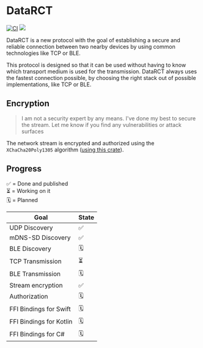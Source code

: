 # DataRCT

[![CI](https://github.com/julian-baumann/data-rct/actions/workflows/ci.yml/badge.svg)](https://github.com/julian-baumann/data-rct/actions/workflows/ci.yml)
![](https://www.repostatus.org/badges/latest/wip.svg)

DataRCT is a new protocol with the goal of establishing a secure and reliable connection between two nearby devices by using common technologies like TCP or BLE.

This protocol is designed so that it can be used without having to know which transport medium is used for the transmission. DataRCT always uses the fastest connection possible, by choosing the right stack out of possible implementations, like TCP or BLE.

## Encryption

> I am not a security expert by any means. I've done my best to secure the stream. Let me know if you find any vulnerabilities or attack surfaces

The network stream is encrypted and authorized using the `XChaCha20Poly1305` algorithm ([using this crate](https://docs.rs/chacha20poly1305/0.10.1/chacha20poly1305/)).


## Progress

✅ = Done and published <br />
⏳ = Working on it  <br />
🗓 = Planned <br />

| Goal                    | State |
|-------------------------|-------|
| UDP Discovery           | ✅     |
| mDNS-SD Discovery       | ✅     |
| BLE Discovery           | 🗓    |
| TCP Transmission        | ⏳     |
| BLE Transmission        | 🗓    |
| Stream encryption       | ✅     |
| Authorization           | 🗓    |
| FFI Bindings for Swift  | 🗓    |
| FFI Bindings for Kotlin | 🗓    |
| FFI Bindings for C#     | 🗓    |
